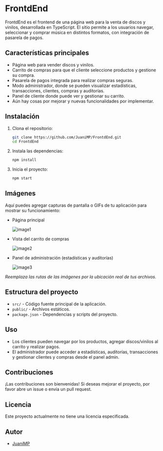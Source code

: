 # FrontdEnd

FrontdEnd es el frontend de una página web para la venta de discos y vinilos, desarrollada en TypeScript. El sitio permite a los usuarios navegar, seleccionar y comprar música en distintos formatos, con integración de pasarela de pagos.

## Características principales

- Página web para vender discos y vinilos.
- Carrito de compras para que el cliente seleccione productos y gestione su compra.
- Pasarela de pagos integrada para realizar compras seguras.
- Modo administrador, donde se pueden visualizar estadísticas, transacciones, clientes, compras y auditorías.
- Panel de cliente donde puede ver y gestionar su carrito.
- Aún hay cosas por mejorar y nuevas funcionalidades por implementar.

## Instalación

1. Clona el repositorio:
   ```bash
   git clone https://github.com/JuaniMP/FrontdEnd.git
   cd FrontdEnd
   ```
2. Instala las dependencias:
   ```bash
   npm install
   ```
3. Inicia el proyecto:
   ```bash
   npm start
   ```

## Imágenes

Aquí puedes agregar capturas de pantalla o GIFs de tu aplicación para mostrar su funcionamiento:

- Página principal

  ![image1](https://github.com/user-attachments/assets/d0957feb-51fa-4620-9dfc-ac04d50bc2cf)


- Vista del carrito de compras

  ![image2](ruta/a/tu/imagen2.png)

- Panel de administración (estadísticas y auditorías)

  ![image3](ruta/a/tu/imagen3.png)

_Reemplaza las rutas de las imágenes por la ubicación real de tus archivos._

## Estructura del proyecto

- `src/` - Código fuente principal de la aplicación.
- `public/` - Archivos estáticos.
- `package.json` - Dependencias y scripts del proyecto.

## Uso

- Los clientes pueden navegar por los productos, agregar discos/vinilos al carrito y realizar pagos.
- El administrador puede acceder a estadísticas, auditorías, transacciones y gestionar clientes y compras desde el panel admin.

## Contribuciones

¡Las contribuciones son bienvenidas! Si deseas mejorar el proyecto, por favor abre un issue o envía un pull request.

## Licencia

Este proyecto actualmente no tiene una licencia especificada.

## Autor

- [JuaniMP](https://github.com/JuaniMP)
